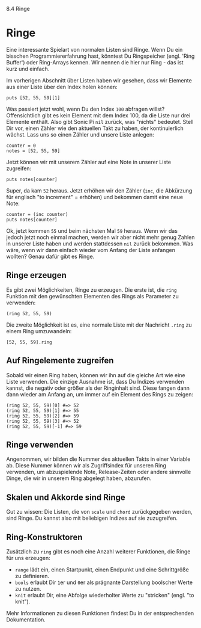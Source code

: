 8.4 Ringe

# Ringe

Eine interessante Spielart von normalen Listen sind Ringe. Wenn Du ein 
bisschen Programmiererfahrung hast, könntest Du Ringspeicher (engl.
'Ring Buffer') oder Ring-Arrays kennen. Wir nennen die hier nur Ring - 
das ist kurz und einfach.

Im vorherigen Abschnitt über Listen haben wir gesehen, dass wir Elemente 
aus einer Liste über den Index holen können:

```
puts [52, 55, 59][1]
```

Was passiert jetzt wohl, wenn Du den Index `100` abfragen willst? 
Offensichtlich gibt es kein Element mit dem Index 100, da die Liste nur 
drei Elemente enthält. Also gibt Sonic Pi `nil` zurück, was "nichts" 
bedeutet. Stell Dir vor, einen Zähler wie den aktuellen Takt zu haben, 
der kontinuierlich wächst. Lass uns so einen Zähler und unsere Liste 
anlegen:

```
counter = 0
notes = [52, 55, 59]
```

Jetzt können wir mit unserem Zähler auf eine Note in unserer Liste
zugreifen:

```
puts notes[counter]
```

Super, da kam `52` heraus. Jetzt erhöhen wir den Zähler (`inc`, die
Abkürzung für englisch "to increment" = erhöhen) und bekommen damit
eine neue Note:

```
counter = (inc counter)
puts notes[counter]
```

Ok, jetzt kommen `55` und beim nächsten Mal `59` heraus. Wenn wir das 
jedoch jetzt noch einmal machen, werden wir aber nicht mehr genug Zahlen
in unserer Liste haben und werden stattdessen `nil` zurück bekommen. 
Was wäre, wenn wir dann einfach wieder vom Anfang der Liste anfangen 
wollten? Genau dafür gibt es Ringe.

## Ringe erzeugen

Es gibt zwei Möglichkeiten, Ringe zu erzeugen. Die erste ist, die 
`ring` Funktion mit den gewünschten Elementen des Rings als Parameter 
zu verwenden:

```
(ring 52, 55, 59)
```

Die zweite Möglichkeit ist es, eine normale Liste mit der Nachricht
`.ring` zu einem Ring umzuwandeln:

```
[52, 55, 59].ring
```

## Auf Ringelemente zugreifen

Sobald wir einen Ring haben, können wir ihn auf die gleiche Art wie 
eine Liste verwenden. Die einzige Ausnahme ist, dass Du Indizes 
verwenden kannst, die negativ oder größer als der Ringinhalt sind. 
Diese fangen dann dann wieder am Anfang an, um immer auf ein Element 
des Rings zu zeigen:

```
(ring 52, 55, 59)[0] #=> 52
(ring 52, 55, 59)[1] #=> 55
(ring 52, 55, 59)[2] #=> 59
(ring 52, 55, 59)[3] #=> 52
(ring 52, 55, 59)[-1] #=> 59
```

## Ringe verwenden

Angenommen, wir bilden die Nummer des aktuellen Takts in einer
Variable ab. Diese Nummer können wir als Zugriffsindex für unseren 
Ring verwenden, um abzuspielende Note, Release-Zeiten oder andere 
sinnvolle Dinge, die wir in unserem Ring abgelegt haben, abzurufen. 

## Skalen und Akkorde sind Ringe

Gut zu wissen: Die Listen, die von `scale` und `chord` zurückgegeben
werden, sind Ringe. Du kannst also mit beliebigen Indizes auf sie
zuzugreifen.

## Ring-Konstruktoren

Zusätzlich zu `ring` gibt es noch eine Anzahl weiterer Funktionen, die 
Ringe für uns erzeugen:

* `range` lädt ein, einen Startpunkt, einen Endpunkt und eine Schrittgröße zu definieren.
* `bools` erlaubt Dir `1`er und `0`er als prägnante Darstellung boolscher Werte zu nutzen.
* `knit` erlaubt Dir, eine Abfolge wiederholter Werte zu "stricken" (engl. "to knit").

Mehr Informationen zu diesen Funktionen findest Du in der 
entsprechenden Dokumentation.
